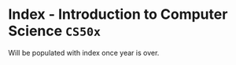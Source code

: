 # Index - Introduction to Computer Science ```CS50x```

Will be populated with index once year is over.
